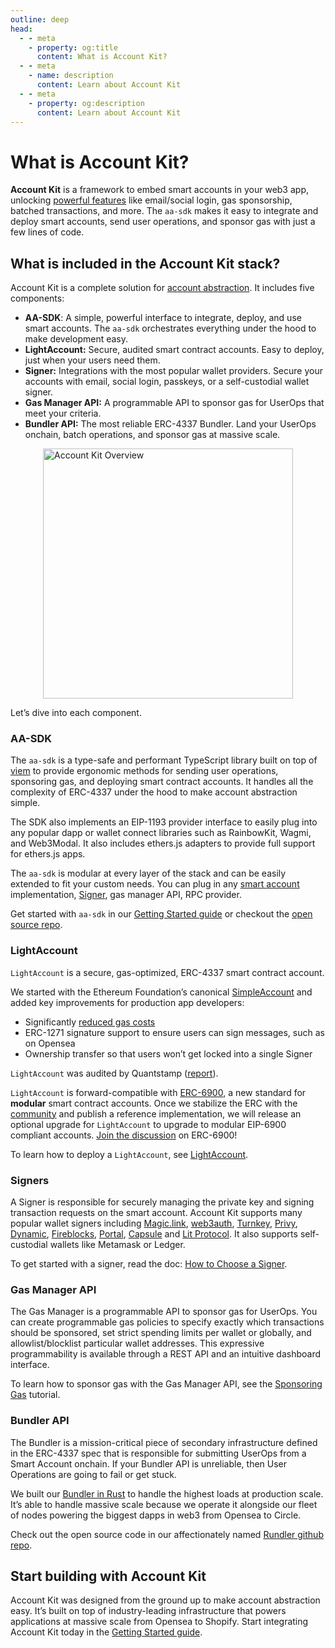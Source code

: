 ```yaml
---
outline: deep
head:
  - - meta
    - property: og:title
      content: What is Account Kit?
  - - meta
    - name: description
      content: Learn about Account Kit
  - - meta
    - property: og:description
      content: Learn about Account Kit
---
```


# What is Account Kit?

**Account Kit** is a framework to embed smart accounts in your web3 app, unlocking [powerful features](/getting-started) like email/social login, gas sponsorship, batched transactions, and more. The `aa-sdk` makes it easy to integrate and deploy smart accounts, send user operations, and sponsor gas with just a few lines of code.

## What is included in the Account Kit stack?

Account Kit is a complete solution for [account abstraction](https://www.alchemy.com/overviews/what-is-account-abstraction). It includes five components:

- **AA-SDK**: A simple, powerful interface to integrate, deploy, and use smart accounts. The `aa-sdk` orchestrates everything under the hood to make development easy.
- **LightAccount:** Secure, audited smart contract accounts. Easy to deploy, just when your users need them.
- **Signer:** Integrations with the most popular wallet providers. Secure your accounts with email, social login, passkeys, or a self-custodial wallet signer.
- **Gas Manager API:** A programmable API to sponsor gas for UserOps that meet your criteria.
- **Bundler API:** The most reliable ERC-4337 Bundler. Land your UserOps onchain, batch operations, and sponsor gas at massive scale.

<img src="./assets/images/account-kit-overview.png" width="400" height="auto" alt="Account Kit Overview" style="display: block; margin: auto;">

Let’s dive into each component.

### AA-SDK

The `aa-sdk` is a type-safe and performant TypeScript library built on top of [viem](https://viem.sh/) to provide ergonomic methods for sending user operations, sponsoring gas, and deploying smart contract accounts. It handles all the complexity of ERC-4337 under the hood to make account abstraction simple.

The SDK also implements an EIP-1193 provider interface to easily plug into any popular dapp or wallet connect libraries such as RainbowKit, Wagmi, and Web3Modal. It also includes ethers.js adapters to provide full support for ethers.js apps.

The `aa-sdk` is modular at every layer of the stack and can be easily extended to fit your custom needs. You can plug in any [smart account](/smart-accounts/accounts/using-your-own) implementation, [Signer](/smart-accounts/signers/overview), gas manager API, RPC provider.

Get started with `aa-sdk` in our [Getting Started guide](/getting-started) or checkout the [open source repo](https://github.com/alchemyplatform/aa-sdk).

### LightAccount

`LightAccount` is a secure, gas-optimized, ERC-4337 smart contract account.

We started with the Ethereum Foundation’s canonical [SimpleAccount](https://github.com/eth-infinitism/account-abstraction/blob/develop/contracts/samples/SimpleAccount.sol) and added key improvements for production app developers:

- Significantly [reduced gas costs](/smart-accounts/accounts/overview#benchmarks)
- ERC-1271 signature support to ensure users can sign messages, such as on Opensea
- Ownership transfer so that users won’t get locked into a single Signer

`LightAccount` was audited by Quantstamp ([report](https://github.com/alchemyplatform/light-account/blob/main/Quantstamp-Audit.pdf)).

`LightAccount` is forward-compatible with [ERC-6900](https://eips.ethereum.org/EIPS/eip-6900), a new standard for **modular** smart contract accounts. Once we stabilize the ERC with the [community](https://ethereum-magicians.org/t/erc-6900-modular-smart-contract-accounts-and-plugins/13885/35) and publish a reference implementation, we will release an optional upgrade for `LightAccount` to upgrade to modular EIP-6900 compliant accounts. [Join the discussion](https://ethereum-magicians.org/t/erc-6900-modular-smart-contract-accounts-and-plugins/13885/35) on ERC-6900!

To learn how to deploy a `LightAccount`, see [LightAccount](/smart-accounts/accounts/light-account).

### Signers

A Signer is responsible for securely managing the private key and signing transaction requests on the smart account. Account Kit supports many popular wallet signers including [Magic.link](/smart-accounts/signers/magic-link), [web3auth](/smart-accounts/signers/web3auth), [Turnkey](/smart-accounts/signers/turnkey), [Privy](/smart-accounts/signers/privy), [Dynamic](/smart-accounts/signers/dynamic), [Fireblocks](/smart-accounts/signers/fireblocks), [Portal](/smart-accounts/signers/portal), [Capsule](/smart-accounts/signers/capsule) and [Lit Protocol](/smart-accounts/signers/lit). It also supports self-custodial wallets like Metamask or Ledger.

To get started with a signer, read the doc: [How to Choose a Signer](/smart-accounts/signers/overview).

### Gas Manager API

The Gas Manager is a programmable API to sponsor gas for UserOps. You can create programmable gas policies to specify exactly which transactions should be sponsored, set strict spending limits per wallet or globally, and allowlist/blocklist particular wallet addresses. This expressive programmability is available through a REST API and an intuitive dashboard interface.

To learn how to sponsor gas with the Gas Manager API, see the [Sponsoring Gas](/smart-accounts/sponsoring-gas) tutorial.

### Bundler API

The Bundler is a mission-critical piece of secondary infrastructure defined in the ERC-4337 spec that is responsible for submitting UserOps from a Smart Account onchain. If your Bundler API is unreliable, then User Operations are going to fail or get stuck.

We built our [Bundler in Rust](https://www.alchemy.com/blog/open-sourcing-rundler) to handle the highest loads at production scale. It’s able to handle massive scale because we operate it alongside our fleet of nodes powering the biggest dapps in web3 from Opensea to Circle.

Check out the open source code in our affectionately named [Rundler github repo](https://github.com/alchemyplatform/rundler).

## Start building with Account Kit

Account Kit was designed from the ground up to make account abstraction easy. It’s built on top of industry-leading infrastructure that powers applications at massive scale from Opensea to Shopify. Start integrating Account Kit today in the [Getting Started guide](/getting-started).
